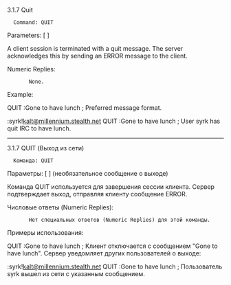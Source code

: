 3.1.7 Quit

      Command: QUIT
   Parameters: [ <Quit Message> ]

   A client session is terminated with a quit message.  The server
   acknowledges this by sending an ERROR message to the client.

   Numeric Replies:

           None.

   Example:

   QUIT :Gone to have lunch        ; Preferred message format.

   :syrk!kalt@millennium.stealth.net QUIT :Gone to have lunch ; User
                                   syrk has quit IRC to have lunch.
_____________________________________________________________________________________________________________________
3.1.7 QUIT (Выход из сети)

      Команда: QUIT
   Параметры: [ <Quit Message> ] (необязательное сообщение о выходе)

   Команда QUIT используется для завершения сессии клиента.
   Сервер подтверждает выход, отправляя клиенту сообщение ERROR.

   Числовые ответы (Numeric Replies):

           Нет специальных ответов (Numeric Replies) для этой команды.

   Примеры использования:

   QUIT :Gone to have lunch        ; Клиент отключается с сообщением "Gone to have lunch".
                                   Сервер уведомляет других пользователей о выходе:

   :syrk!kalt@millennium.stealth.net QUIT :Gone to have lunch  ; Пользователь 
                                                        syrk вышел из сети с указанным сообщением.